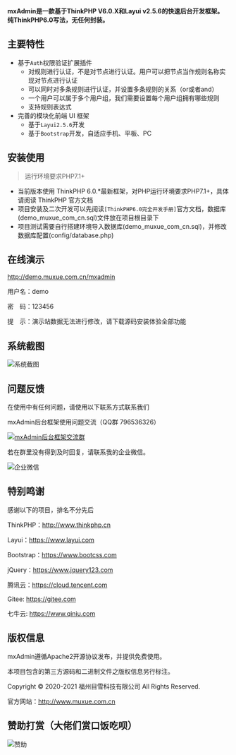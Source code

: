 **mxAdmin是一款基于ThinkPHP V6.0.X和Layui v2.5.6的快速后台开发框架。纯ThinkPHP6.0写法，无任何封装。**


## 主要特性

* 基于`Auth`权限验证扩展插件
    * 对规则进行认证，不是对节点进行认证。用户可以把节点当作规则名称实现对节点进行认证
    * 可以同时对多条规则进行认证，并设置多条规则的关系（or或者and）
    * 一个用户可以属于多个用户组，我们需要设置每个用户组拥有哪些规则
    * 支持规则表达式
* 完善的模块化前端 UI 框架
    * 基于`Layui2.5.6`开发
    * 基于`Bootstrap`开发，自适应手机、平板、PC

## 安装使用
> 运行环境要求PHP7.1+
>
* 当前版本使用 ThinkPHP 6.0.*最新框架，对PHP运行环境要求PHP7.1+，具体请阅读 ThinkPHP 官方文档
* 项目安装及二次开发可以先阅读`[ThinkPHP6.0完全开发手册]`官方文档，数据库(demo_muxue_com_cn.sql)文件放在项目根目录下
* 项目测试需要自行搭建环境导入数据库(demo_muxue_com_cn.sql)，并修改数据库配置(config/database.php)

## 在线演示

http://demo.muxue.com.cn/mxadmin

用户名：demo

密　码：123456

提　示：演示站数据无法进行修改，请下载源码安装体验全部功能

## 系统截图
![系统截图](http://img.zlm.ennn.cn/20210326/0ff23245c5f64d469e9f8027f220cc70.gif)

## 问题反馈

在使用中有任何问题，请使用以下联系方式联系我们

mxAdmin后台框架使用问题交流（QQ群 796536326）

[![mxAdmin后台框架交流群](https://pub.idqqimg.com/wpa/images/group.png)](https://qm.qq.com/cgi-bin/qm/qr?k=2oqMakPGF240Sw6VC3NlDgGCcuLmWhIl&jump_from=webapi)

若在群里没有得到及时回复，请联系我的企业微信。

![企业微信](http://img.zlm.ennn.cn/20210326/edf3a56e7ad2e366d28b6e0e7ea6a9b9.jpg)


## 特别鸣谢

感谢以下的项目，排名不分先后

ThinkPHP：http://www.thinkphp.cn

Layui：https://www.layui.com

Bootstrap：https://www.bootcss.com

jQuery：https://www.jquery123.com

腾讯云：https://cloud.tencent.com

Gitee: https://gitee.com

七牛云: https://www.qiniu.com


## 版权信息

mxAdmin遵循Apache2开源协议发布，并提供免费使用。

本项目包含的第三方源码和二进制文件之版权信息另行标注。

Copyright © 2020-2021 福州目雪科技有限公司 All Rights Reserved.

官方网站：http://www.muxue.com.cn


## 赞助打赏（大佬们赏口饭吃呗）
![赞助](http://img.zlm.ennn.cn/20210326/2b99c457540b866e616687777b2230a1.png)
